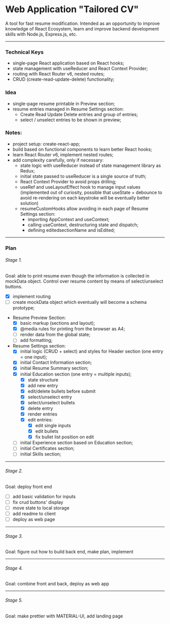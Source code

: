 # Web Application "Tailored CV" 

A tool for fast resume modification. Intended as an opportunity to improve knowledge of React Ecosystem, learn and improve backend development skills with Node.js, Express.js, etc. 

---
### Technical Keys

* single-page React application based on React hooks;
* state management with useReducer and React Context Provider;
* routing with React Router v6, nested routes;
* CRUD (create-read-update-delete) functionality;

### Idea

  * single-page resume printable in Preview section;
  * resume entries managed in Resume Settings section:
    * Create Read Update Delete entries and group of entries;
    * select / unselect entries to be shown in preview;
    
### Notes:

  * project setup: create-react-app;
  * build based on functional components to learn better React hooks;
  * learn React Router v6, implement nested routes;
  * add complexity carefully, only if necessary:
    * state logic with useReducer instead of state management library as Redux;
    * initial state passed to useReducer is a single source of truth;
    * React Context Provider to avoid props drilling;
    * useRef and useLayoutEffect hook to manage input values (implemented out of curiosity, possible that useState + debounce to avoid re-rendering on each keystroke will be eventually better solution)
    * resumeCustomHooks allow avoiding in each page of Resume Settings section:
      * importing AppContext and useContext;
      * calling useContext, destructuring state and dispatch;
      * defining editedsectionName and isEdited;
      
--- 

### Plan

###### Stage 1.

Goal: able to print resume even though the information is collected in mockData object. Control over resume content by means of select/unselect buttons.

  * [x] implement routing
  * [ ] create mockData object which eventually will become a schema prototype;
  * Resume Preview Section:
    * [x] basic markup (sections and layout);
    * [x] @media rules for printing from the browser as A4;
    * [ ] render data from the global state;
    * [ ] add formatting;
  * Resume Settings section:
    * [X] initial logic (CRUD + select) and styles for Header section (one entry = one input);
    * [X] initial Contact Information section;
    * [X] initial Resume Summary section;
    * [x] initial Education section (one entry = multiple inputs);
      * [X] state structure 
      * [X] add new entry
      * [X] edit/delete bullets before submit
      * [x] select/unselect entry
      * [x] select/unselect bullets
      * [x] delete entry
      * [x] render entries
      * [x] edit entries:
        * [x] edit single inputs
        * [X] edit bullets
        * [x] fix bullet list position on edit 
    * [ ] initial Experience section based on Education section;
    * [ ] initial Certificates section;
    * [ ] initial Skills section;
  
---
###### Stage 2.

Goal: deploy front end
* [ ] add basic validation for inputs
* [ ] fix crud buttons' display
* [ ] move state to local storage
* [ ] add readme to client
* [ ] deploy as web page

---
###### Stage 3.
Goal: figure out how to build back end, make plan, implement

---
###### Stage 4.
Goal: combine front and back, deploy as web app

---
###### Stage 5.
Goal: make prettier with MATERIAL-UI, add landing page 
